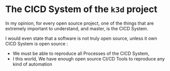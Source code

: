 # The CICD System of the `k3d` project

In my opinion, for every open source project, one of the things that are extremely important to understand, and master, is the CICD System.

I would even state that a software is not truly open source, unless it own CICD System is open source :
* We must be able to reproduce all Processes of the CICD System,
* I this world, We have enough open source CI/CD Tools to reproduce any kind of automation
